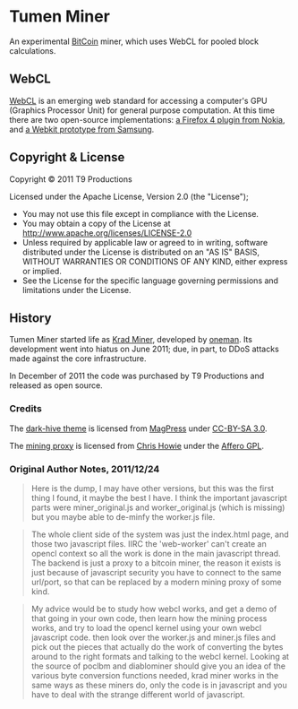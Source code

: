 # Tumen Miner #
An experimental [BitCoin](http://bitcoin.org/) miner, which uses WebCL for pooled block calculations.

## WebCL ##
[WebCL](http://www.khronos.org/webcl/) is an emerging web standard for accessing a computer's GPU (Graphics Processor Unit) for general purpose computation. At this time there are two open-source implementations: [a Firefox 4 plugin from Nokia](http://webcl.nokiaresearch.com/), and [a Webkit prototype from Samsung](http://code.google.com/p/webcl/).

## Copyright & License ##
Copyright &copy; 2011 T9 Productions

Licensed under the Apache License, Version 2.0 (the "License");

*   You may not use this file except in compliance with the License.
*   You may obtain a copy of the License at
    http://www.apache.org/licenses/LICENSE-2.0
*   Unless required by applicable law or agreed to in writing, software
distributed under the License is distributed on an "AS IS" BASIS,
WITHOUT WARRANTIES OR CONDITIONS OF ANY KIND, either express or implied.
*   See the License for the specific language governing permissions and
limitations under the License.

## History ##
Tumen Miner started life as [Krad Miner](https://en.bitcoin.it/wiki/Krad_Miner), developed by [oneman](https://github.com/oneman). Its development went into hiatus on June 2011; due, in part, to DDoS attacks made against the core infrastructure. 

In December of 2011 the code was purchased by T9 Productions and released as open source.

### Credits ###
The [dark-hive theme](http://www.magpress.com/wordpress-themes/darkhive.html) is licensed from [MagPress](http://www.magpress.com/) under [CC-BY-SA 3.0](http://creativecommons.org/licenses/by-sa/3.0/us/). 

The [mining proxy](https://github.com/cdhowie/Bitcoin-mining-proxy/) is licensed from [Chris Howie](http://www.chrishowie.com/) under the [Affero GPL](http://www.gnu.org/licenses/agpl.html).

### Original Author Notes, 2011/12/24 ###
> Here is the dump, I may have other versions, but this was the first thing I found, it maybe the best I have. I think the important javascript parts were miner_original.js and worker_original.js (which is missing) but you maybe able to de-minfy the worker.js file.

> The whole client side of the system was just the index.html page, and those two javascript files. IIRC the 'web-worker' can't create an opencl context so all the work is done in the main javascript thread. The backend is just a proxy to a bitcoin miner, the reason it exists is just because of javascript security you have to connect to the same url/port, so that can be replaced by a modern mining proxy of some kind. 

> My advice would be to study how webcl works, and get a demo of that going in your own code, then learn how the mining process works, and try to load the opencl kernel using your own webcl javascript code. then look over the worker.js and miner.js files and pick out the pieces that actually do the work of converting the bytes around to the right formats and talking to the webcl kernel. Looking at the source of poclbm and diablominer should give you an idea of the various byte conversion functions needed, krad miner works in the same ways as these miners do, only the code is in javascript and you have to deal with the strange different world of javascript.

